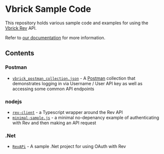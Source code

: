 # Vbrick Sample Code

This repository holds various sample code and examples for using the [Vbrick Rev](https://vbrick.com/enterprise-video-platform/) API.

Refer to [our documentation](https://portal.vbrick.com/rev-developers/) for more information.

## Contents

### Postman

* [`vbrick_postman_collection.json`](vbrick_postman_collection.json) - A [Postman](https://www.postman.com/) collection that demonstrates logging in via Username / User API key as well as accessing some common API endpoints

### nodejs

* [`rev-client`](nodejs/rev-client) - a Typescript wrapper around the Rev API
* [`minimal-sample.js`](nodejs/minimal-sample.js) - a minimal no-depenancy example of authenticating with Rev and then making an API request

### .Net

* [`RevAPi`](dotnet/RevAPi) - A sample .Net project for using OAuth with Rev
